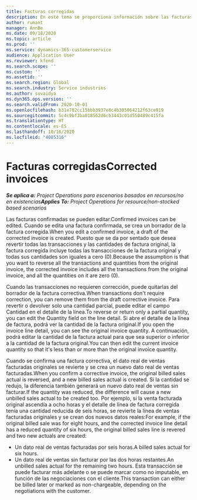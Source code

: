 ```yaml
---
title: Facturas corregidas
description: En este tema se proporciona información sobre las facturas corregidas.
author: rumant
manager: AnnBe
ms.date: 09/18/2020
ms.topic: article
ms.prod: ''
ms.service: dynamics-365-customerservice
audience: Application User
ms.reviewer: kfend
ms.search.scope: ''
ms.custom: ''
ms.assetid: ''
ms.search.region: Global
ms.search.industry: Service industries
ms.author: suvaidya
ms.dyn365.ops.version: ''
ms.search.validFrom: 2020-10-01
ms.openlocfilehash: b31e702cc15bbb3937e8c4b305064212f63ce919
ms.sourcegitcommit: 5c4c9bf3ba018562d6cb3443c01d550489c415fa
ms.translationtype: HT
ms.contentlocale: es-ES
ms.lasthandoff: 10/16/2020
ms.locfileid: "4085316"
---
```

# <a name="corrected-invoices"></a><span data-ttu-id="53b67-103">Facturas corregidas</span><span class="sxs-lookup"><span data-stu-id="53b67-103">Corrected invoices</span></span>

<span data-ttu-id="53b67-104">_**Se aplica a:** Project Operations para escenarios basados en recursos/no en existencias_</span><span class="sxs-lookup"><span data-stu-id="53b67-104">_**Applies To:** Project Operations for resource/non-stocked based scenarios_</span></span>

<span data-ttu-id="53b67-105">Las facturas confirmadas se pueden editar.</span><span class="sxs-lookup"><span data-stu-id="53b67-105">Confirmed invoices can be edited.</span></span> <span data-ttu-id="53b67-106">Cuando se edita una factura confirmada, se crea un borrador de la factura corregida.</span><span class="sxs-lookup"><span data-stu-id="53b67-106">When you edit a confirmed invoice, a draft of the corrected invoice is created.</span></span> <span data-ttu-id="53b67-107">Puesto que se da por sentado que desea revertir todas las transacciones y las cantidades de factura original, la factura corregida incluye todas las transacciones de la factura original y todas sus cantidades son iguales a cero (0).</span><span class="sxs-lookup"><span data-stu-id="53b67-107">Because the assumption is that you want to reverse all the transactions and quantities from the original invoice, the corrected invoice includes all the transactions from the original invoice, and all the quantities on it are zero (0).</span></span>

<span data-ttu-id="53b67-108">Cuando las transacciones no requieren corrección, puede quitarlas del borrador de la factura correctiva.</span><span class="sxs-lookup"><span data-stu-id="53b67-108">When transactions don't require correction, you can remove them from the draft corrective invoice.</span></span> <span data-ttu-id="53b67-109">Para revertir o devolver solo una cantidad parcial, puede editar el campo Cantidad en el detalle de la línea.</span><span class="sxs-lookup"><span data-stu-id="53b67-109">To reverse or return only a partial quantity, you can edit the Quantity field on the line detail.</span></span> <span data-ttu-id="53b67-110">Si abre el detalle de la línea de factura, podrá ver la cantidad de la factura original.</span><span class="sxs-lookup"><span data-stu-id="53b67-110">If you open the invoice line detail, you can see the original invoice quantity.</span></span> <span data-ttu-id="53b67-111">A continuación, podrá editar la cantidad de la factura actual para que sea superior o inferior a la cantidad de la factura original.</span><span class="sxs-lookup"><span data-stu-id="53b67-111">You can then edit the current invoice quantity so that it's less than or more than the original invoice quantity.</span></span>

<span data-ttu-id="53b67-112">Cuando se confirma una factura correctiva, el dato real de ventas facturadas originales se revierte y se crea un nuevo dato real de ventas facturadas.</span><span class="sxs-lookup"><span data-stu-id="53b67-112">When you confirm a corrective invoice, the original billed sales actual is reversed, and a new billed sales actual is created.</span></span> <span data-ttu-id="53b67-113">Si la cantidad se redujo, la diferencia también generará un nuevo dato real de ventas sin facturar.</span><span class="sxs-lookup"><span data-stu-id="53b67-113">If the quantity was reduced, the difference will cause a new unbilled sales actual to be created too.</span></span> <span data-ttu-id="53b67-114">Por ejemplo, si la venta facturada original ascendía a ocho horas y el detalle de línea de factura corregida tenía una cantidad reducida de seis horas, se revierte la línea de ventas facturadas originales y se crean dos nuevos datos reales:</span><span class="sxs-lookup"><span data-stu-id="53b67-114">For example, if the original billed sale was for eight hours, and the corrected invoice line detail has a reduced quantity of six hours, the original billed sales line is revered and two new actuals are created:</span></span>

- <span data-ttu-id="53b67-115">Un dato real de ventas facturadas por seis horas.</span><span class="sxs-lookup"><span data-stu-id="53b67-115">A billed sales actual for six hours.</span></span>
- <span data-ttu-id="53b67-116">Un dato real de ventas sin facturar por las dos horas restantes.</span><span class="sxs-lookup"><span data-stu-id="53b67-116">An unbilled sales actual for the remaining two hours.</span></span> <span data-ttu-id="53b67-117">Esta transacción se puede facturar más adelante o se puede marcar como no imputable, en función de las negociaciones con el cliente.</span><span class="sxs-lookup"><span data-stu-id="53b67-117">This transaction can either be billed later or marked as non-chargeable, depending on the negotiations with the customer.</span></span>
